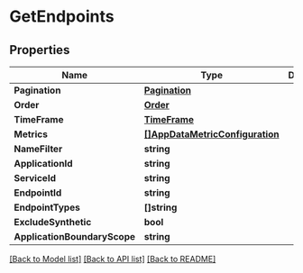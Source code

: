 # GetEndpoints

## Properties

Name | Type | Description | Notes
------------ | ------------- | ------------- | -------------
**Pagination** | [**Pagination**](Pagination.md) |  | [optional] 
**Order** | [**Order**](Order.md) |  | [optional] 
**TimeFrame** | [**TimeFrame**](TimeFrame.md) |  | [optional] 
**Metrics** | [**[]AppDataMetricConfiguration**](AppDataMetricConfiguration.md) |  | 
**NameFilter** | **string** |  | [optional] 
**ApplicationId** | **string** |  | [optional] 
**ServiceId** | **string** |  | [optional] 
**EndpointId** | **string** |  | [optional] 
**EndpointTypes** | **[]string** |  | [optional] 
**ExcludeSynthetic** | **bool** |  | [optional] 
**ApplicationBoundaryScope** | **string** |  | [optional] 

[[Back to Model list]](../README.md#documentation-for-models) [[Back to API list]](../README.md#documentation-for-api-endpoints) [[Back to README]](../README.md)


